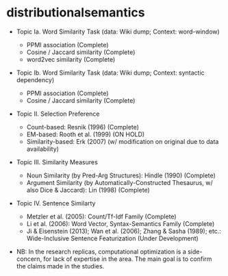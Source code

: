 # distributionalsemantics

* Topic Ia. Word Similarity Task (data: Wiki dump; Context: word-window)
  * PPMI association (Complete)
  * Cosine / Jaccard similarity (Complete)
  * word2vec similarity (Complete)
* Topic Ib. Word Similarity Task (data: Wiki dump; Context: syntactic dependency)
  * PPMI association (Complete)
  * Cosine / Jaccard similarity (Complete)
* Topic II. Selection Preference
  * Count-based: Resnik (1996) (Complete)
  * EM-based: Rooth et al. (1999) (ON HOLD)
  * Similarity-based: Erk (2007) (w/ modification on original due to data availability)
* Topic III. Similarity Measures
  * Noun Similarity (by Pred-Arg Structures): Hindle (1990) (Complete)
  * Argument Similarity (by Automatically-Constructed Thesaurus, w/ also Dice & Jaccard): Lin (1998) (Complete)
* Topic IV. Sentence Similarty
  * Metzler et al. (2005): Count/Tf-Idf Family (Complete)
  * Li et al. (2006): Word Vector, Syntax-Semantics Family (Complete)
  * Ji & Eisenstein (2013); Wan et al. (2006); Zhang & Sasha (1989); etc.: Wide-Inclusive Sentence Featurization (Under Development)

* NB: In the research replicas, computational optimization is a side-concern, for lack of expertise in the area. The main goal is to confirm the claims made in the studies.
